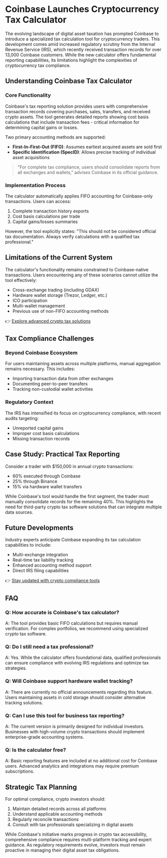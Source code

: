 # Coinbase Launches Cryptocurrency Tax Calculator

The evolving landscape of digital asset taxation has prompted Coinbase to introduce a specialized tax calculation tool for cryptocurrency traders. This development comes amid increased regulatory scrutiny from the Internal Revenue Service (IRS), which recently received transaction records for over 13,000 Coinbase customers. While the new calculator offers fundamental reporting capabilities, its limitations highlight the complexities of cryptocurrency tax compliance.

## Understanding Coinbase Tax Calculator

### Core Functionality
Coinbase's tax reporting solution provides users with comprehensive transaction records covering purchases, sales, transfers, and received crypto assets. The tool generates detailed reports showing cost basis calculations that include transaction fees - critical information for determining capital gains or losses.

Two primary accounting methods are supported:
- **First-In-First-Out (FIFO)**: Assumes earliest acquired assets are sold first
- **Specific Identification (SpecID)**: Allows precise tracking of individual asset acquisitions

> "For complete tax compliance, users should consolidate reports from all exchanges and wallets," advises Coinbase in its official guidance.

### Implementation Process
The calculator automatically applies FIFO accounting for Coinbase-only transactions. Users can access:
1. Complete transaction history exports
2. Cost basis calculations per trade
3. Capital gains/losses summaries

However, the tool explicitly states: "This should not be considered official tax documentation. Always verify calculations with a qualified tax professional."

## Limitations of the Current System

The calculator's functionality remains constrained to Coinbase-native transactions. Users encountering any of these scenarios cannot utilize the tool effectively:
- Cross-exchange trading (including GDAX)
- Hardware wallet storage (Trezor, Ledger, etc.)
- ICO participation
- Multi-wallet management
- Previous use of non-FIFO accounting methods

👉 [Explore advanced crypto tax solutions](https://bit.ly/okx-bonus)

## Tax Compliance Challenges

### Beyond Coinbase Ecosystem
For users maintaining assets across multiple platforms, manual aggregation remains necessary. This includes:
- Importing transaction data from other exchanges
- Documenting peer-to-peer transfers
- Tracking non-custodial wallet activities

### Regulatory Context
The IRS has intensified its focus on cryptocurrency compliance, with recent audits targeting:
- Unreported capital gains
- Improper cost basis calculations
- Missing transaction records

## Case Study: Practical Tax Reporting

Consider a trader with $150,000 in annual crypto transactions:
- 60% executed through Coinbase
- 25% through Binance
- 15% via hardware wallet transfers

While Coinbase's tool would handle the first segment, the trader must manually consolidate records for the remaining 40%. This highlights the need for third-party crypto tax software solutions that can integrate multiple data sources.

## Future Developments

Industry experts anticipate Coinbase expanding its tax calculation capabilities to include:
- Multi-exchange integration
- Real-time tax liability tracking
- Enhanced accounting method support
- Direct IRS filing capabilities

👉 [Stay updated with crypto compliance tools](https://bit.ly/okx-bonus)

## FAQ

### Q: How accurate is Coinbase's tax calculator?
A: The tool provides basic FIFO calculations but requires manual verification. For complex portfolios, we recommend using specialized crypto tax software.

### Q: Do I still need a tax professional?
A: Yes. While the calculator offers foundational data, qualified professionals can ensure compliance with evolving IRS regulations and optimize tax strategies.

### Q: Will Coinbase support hardware wallet tracking?
A: There are currently no official announcements regarding this feature. Users maintaining assets in cold storage should consider alternative tracking solutions.

### Q: Can I use this tool for business tax reporting?
A: The current version is primarily designed for individual investors. Businesses with high-volume crypto transactions should implement enterprise-grade accounting systems.

### Q: Is the calculator free?
A: Basic reporting features are included at no additional cost for Coinbase users. Advanced analytics and integrations may require premium subscriptions.

## Strategic Tax Planning

For optimal compliance, crypto investors should:
1. Maintain detailed records across all platforms
2. Understand applicable accounting methods
3. Regularly reconcile transactions
4. Consult with tax professionals specializing in digital assets

While Coinbase's initiative marks progress in crypto tax accessibility, comprehensive compliance requires multi-platform tracking and expert guidance. As regulatory requirements evolve, investors must remain proactive in managing their digital asset tax obligations.
